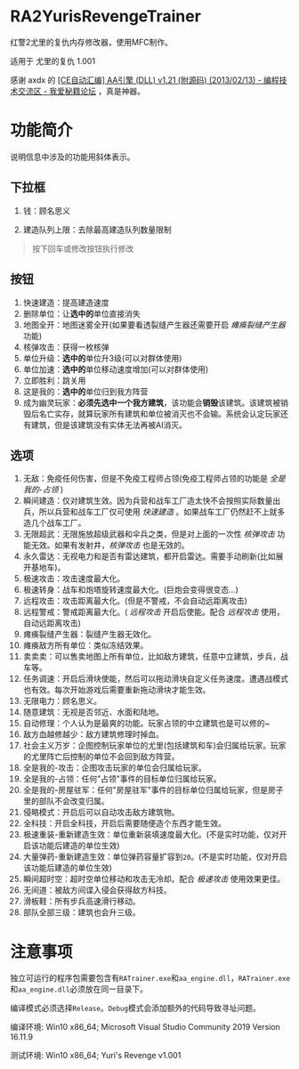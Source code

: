 # RA2YurisRevengeTrainer

红警2尤里的复仇内存修改器，使用MFC制作。

适用于 尤里的复仇 1.001

感谢 axdx 的 [[CE自动汇编] AA引擎 (DLL) v1.21 (附源码) (2013/02/13) - 编程技术交流区 - 我爱秘籍论坛](http://bbs.52miji.com/thread-57704-1-1.html) ，真是神器。

# 功能简介

说明信息中涉及的功能用斜体表示。

## 下拉框

1. 钱：顾名思义

2. 建造队列上限：去除最高建造队列数量限制

> 按下回车或修改按钮执行修改  

## 按钮

1. 快速建造：提高建造速度
2. 删除单位：让**选中的**单位直接消失
3. 地图全开：地图迷雾全开(如果要看透裂缝产生器还需要开启 *瘫痪裂缝产生器* 功能)
4. 核弹攻击：获得一枚核弹
5. 单位升级：**选中的**单位升3级(可以对群体使用)
6. 单位加速：**选中的**单位移动速度增加(可以对群体使用)
7. 立即胜利：跳关用
8. 这是我的：**选中的**单位归到我方阵营
9. 成为幽灵玩家：**必须先选中一个我方建筑**，该功能会**销毁**该建筑。该建筑被销毁后名亡实存，就算玩家所有建筑和单位被消灭也不会输。系统会认定玩家还有建筑，但是该建筑没有实体无法再被AI消灭。

## 选项

1. 无敌：免疫任何伤害，但是不免疫工程师占领(免疫工程师占领的功能是 *全是我的-占领* )
2. 瞬间建造：仅对建筑生效。因为兵营和战车工厂造太快不会按照实际数量出兵，所以兵营和战车工厂仅可使用 *快速建造* 。如果战车工厂仍然赶不上就多造几个战车工厂。
3. 无限超武：无限施放超级武器和伞兵之类，但是对上面的一次性 *核弹攻击* 功能无效。如果有发射井，*核弹攻击* 也是无效的。
4. 永久雷达：无视电力和是否有雷达建筑，都开启雷达。需要手动刷新(比如展开基地车)。
5. 极速攻击：攻击速度最大化。
6. 极速转身：战车和炮塔旋转速度最大化。(巨炮会变得很变态...)
7. 远程攻击：攻击距离最大化。(但是不警戒，不会自动远距离攻击)
8. 远程警戒：警戒距离最大化。( *远程攻击* 开启后使能。配合 *远程攻击* 使用，自动远距离攻击)
9. 瘫痪裂缝产生器：裂缝产生器无效化。
10. 瘫痪敌方所有单位：类似冻结效果。
11. 卖卖卖：可以售卖地图上所有单位，比如敌方建筑，任意中立建筑，步兵，战车等。
12. 任务调速：开启后滑块使能，然后可以拖动滑块自定义任务速度。遭遇战模式也有效。每次开始游戏后需要重新拖动滑块才能生效。
13. 无限电力：顾名思义。
14. 随意建筑：无视是否邻近、水面和陆地。
15. 自动修理：个人认为是最爽的功能。玩家占领的中立建筑也是可以修的~
16. 敌方血越修越少：敌方建筑修理时掉血。
17. 社会主义万岁：企图控制玩家单位的尤里(包括建筑和车)会归属给玩家。玩家的尤里阵亡后控制的单位不会回到敌方阵营。
18. 全是我的-攻击：企图攻击玩家的单位会归属给玩家。
19. 全是我的-占领：任何"占领"事件的目标单位归属给玩家。
20. 全是我的-房屋驻军：任何"房屋驻军"事件的目标单位归属给玩家，但是房子里的部队不会改变归属。
21. 侵略模式：开启后可以自动攻击敌方建筑物。
22. 全科技：开启全科技，开启后需要随便造个东西才能生效。
23. 极速重装-重新建造生效：单位重新装填速度最大化。(不是实时功能，仅对开启该功能后建造的单位生效)
24. 大量弹药-重新建造生效：单位弹药容量扩容到`20`。(不是实时功能，仅对开启该功能后建造的单位生效)
25. 瞬间超时空：超时空单位移动和攻击无冷却。配合 *极速攻击* 使用效果更佳。
26. 无间道：被敌方间谍入侵会获得敌方科技。
27. 滑板鞋：所有步兵高速滑行移动。
28. 部队全部三级：建筑也会升三级。

# 注意事项

独立可运行的程序包需要包含有`RATrainer.exe`和`aa_engine.dll`，`RATrainer.exe`和`aa_engine.dll`必须放在同一目录下。

编译模式必须选择`Release`。`Debug`模式会添加额外的代码导致寻址问题。

编译环境: Win10 x86_64; Microsoft Visual Studio Community 2019 Version 16.11.9

测试环境: Win10 x86_64; Yuri's Revenge v1.001
